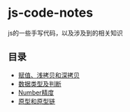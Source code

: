 # js-code-notes
js的一些手写代码，以及涉及到的相关知识

## 目录
-   [赋值、浅拷贝和深拷贝](https://github.com/xxcr/js-code-notes/blob/main/clone.md)
-   [数据类型及判断](https://github.com/xxcr/js-code-notes/blob/main/data-types.md)
-   [Number精度](https://github.com/xxcr/js-code-notes/blob/main/Number%E7%B2%BE%E5%BA%A6.md)
-   [原型和原型链](https://github.com/xxcr/js-code-notes/blob/main/%E5%8E%9F%E5%9E%8B%E5%92%8C%E5%8E%9F%E5%9E%8B%E9%93%BE.md)
